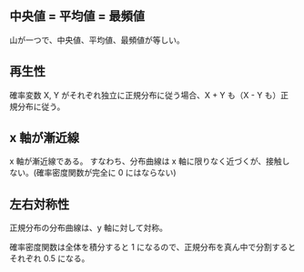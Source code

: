 ## 中央値 = 平均値 = 最頻値

山が一つで、中央値、平均値、最頻値が等しい。

## 再生性

確率変数 X, Y がそれぞれ独立に正規分布に従う場合、X + Y も（X - Y も）正規分布に従う。

## x 軸が漸近線

x 軸が漸近線である。
すなわち、分布曲線は x 軸に限りなく近づくが、接触しない。(確率密度関数が完全に 0 にはならない)

## 左右対称性

正規分布の分布曲線は、y 軸に対して対称。

確率密度関数は全体を積分すると 1 になるので、正規分布を真ん中で分割するとそれぞれ 0.5 になる。
